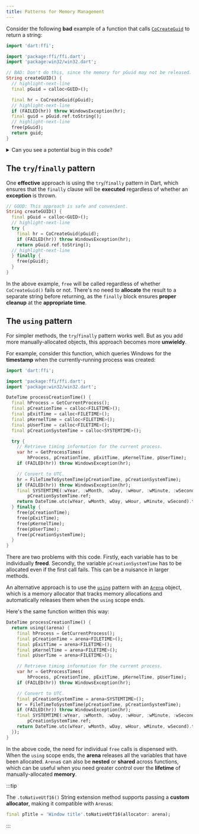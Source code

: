 ```yaml
---
title: Patterns for Memory Management
---
```


Consider the following **bad** example of a function that calls
[`CoCreateGuid`][CoCreateGuid] to return a string:

```dart title="guid.dart"
import 'dart:ffi';

import 'package:ffi/ffi.dart';
import 'package:win32/win32.dart';

// BAD: Don't do this, since the memory for pGuid may not be released.
String createGUID() {
  // highlight-next-line
  final pGuid = calloc<GUID>();

  final hr = CoCreateGuid(pGuid);
  // highlight-next-line
  if (FAILED(hr)) throw WindowsException(hr);
  final guid = pGuid.ref.toString();
  // highlight-next-line
  free(pGuid);
  return guid;
}
```

<details>

<summary>Can you see a potential bug in this code?</summary>

Here's the problem: if `CoCreateGuid()` fails, `pGuid` will not be **released**
prior to the **exception** being thrown. In this example, there are simple
solutions (e.g., call `free` in both **failure** and **success** scenarios).
However, when you're allocating many different objects, this approach can lead
to **unreadable code** with plenty of opportunities for **memory leaks**.

</details>

## The `try`/`finally` pattern

One **effective** approach is using the `try`/`finally` pattern in Dart, which
ensures that the `finally` clause will be **executed** regardless of whether an
**exception** is thrown.

```dart
// GOOD: This approach is safe and convenient.
String createGUID() {
  final pGuid = calloc<GUID>();
  // highlight-next-line
  try {
    final hr = CoCreateGuid(pGuid);
    if (FAILED(hr)) throw WindowsException(hr);
    return pGuid.ref.toString();
  // highlight-next-line
  } finally {
    free(pGuid);
  }
}
```

In the above example, `free` will be called regardless of whether
`CoCreateGuid()` fails or not. There's no need to **allocate** the result to a
separate string before returning, as the `finally` block ensures **proper
cleanup** at the **appropriate time**.

## The `using` pattern

For simpler methods, the `try`/`finally` pattern works well. But as you add more
manually-allocated objects, this approach becomes more **unwieldy**.

For example, consider this function, which queries Windows for the **timestamp**
when the currently-running process was created:

```dart title="process.dart"
import 'dart:ffi';

import 'package:ffi/ffi.dart';
import 'package:win32/win32.dart';

DateTime processCreationTime() {
  final hProcess = GetCurrentProcess();
  final pCreationTime = calloc<FILETIME>();
  final pExitTime = calloc<FILETIME>();
  final pKernelTime = calloc<FILETIME>();
  final pUserTime = calloc<FILETIME>();
  final pCreationSystemTime = calloc<SYSTEMTIME>();

  try {
    // Retrieve timing information for the current process.
    var hr = GetProcessTimes(
        hProcess, pCreationTime, pExitTime, pKernelTime, pUserTime);
    if (FAILED(hr)) throw WindowsException(hr);

    // Convert to UTC.
    hr = FileTimeToSystemTime(pCreationTime, pCreationSystemTime);
    if (FAILED(hr)) throw WindowsException(hr);
    final SYSTEMTIME(:wYear, :wMonth, :wDay, :wHour, :wMinute, :wSecond) =
        pCreationSystemTime.ref;
    return DateTime.utc(wYear, wMonth, wDay, wHour, wMinute, wSecond).toLocal();
  } finally {
    free(pCreationTime);
    free(pExitTime);
    free(pKernelTime);
    free(pUserTime);
    free(pCreationSystemTime);
  }
}
```

There are two problems with this code. Firstly, each variable has to be
individually **freed**. Secondly, the variable `pCreationSystemTime` has to be
allocated even if the first call fails. This can be a nuisance in larger
methods.

An alternative approach is to use the [`using`][using] pattern with an
[`Arena`][Arena] object, which is a memory allocator that tracks memory
allocations and automatically releases them when the `using` scope ends.

Here's the same function written this way:

```dart
DateTime processCreationTime() {
  return using((arena) {
    final hProcess = GetCurrentProcess();
    final pCreationTime = arena<FILETIME>();
    final pExitTime = arena<FILETIME>();
    final pKernelTime = arena<FILETIME>();
    final pUserTime = arena<FILETIME>();

    // Retrieve timing information for the current process.
    var hr = GetProcessTimes(
        hProcess, pCreationTime, pExitTime, pKernelTime, pUserTime);
    if (FAILED(hr)) throw WindowsException(hr);

    // Convert to UTC.
    final pCreationSystemTime = arena<SYSTEMTIME>();
    hr = FileTimeToSystemTime(pCreationTime, pCreationSystemTime);
    if (FAILED(hr)) throw WindowsException(hr);
    final SYSTEMTIME(:wYear, :wMonth, :wDay, :wHour, :wMinute, :wSecond) =
        pCreationSystemTime.ref;
    return DateTime.utc(wYear, wMonth, wDay, wHour, wMinute, wSecond).toLocal();
  });
}
```

In the above code, the need for individual `free` calls is dispensed with. When
the `using` scope ends, the **arena** releases all the variables that have been
allocated. `Arena`s can also be **nested** or **shared** across functions, which
can be useful when you need greater control over the **lifetime** of
manually-allocated **memory**.

:::tip

The `.toNativeUtf16()` String extension method supports passing a
**custom allocator**, making it compatible with `Arena`s:

```dart
final pTitle = 'Window title'.toNativeUtf16(allocator: arena);
```

:::

<CommonViewSourceCode href="https://github.com/halildurmus/win32/blob/main/examples/process.dart" />

[Arena]: https://pub.dev/documentation/ffi/latest/ffi/Arena-class.html
[CoCreateGuid]: https://learn.microsoft.com/windows/win32/api/combaseapi/nf-combaseapi-cocreateguid
[using]: https://pub.dev/documentation/ffi/latest/ffi/using.html
